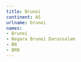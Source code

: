 ```yaml
---
title: Brunei
continent: AS
urlname: brunei
names:
- Brunei
- Negara Brunei Darussalam
- BN
- BRN
---
```


